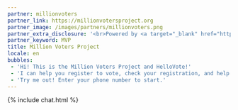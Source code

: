 ```yaml
---
partner: millionvoters
partner_link: https://millionvotersproject.org
partner_image: /images/partners/millionvoters.png
partner_extra_disclosure: '<br>Powered by <a target="_blank" href="https://presente.org">Presente</a>.'
partner_keyword: MVP
title: Million Voters Project
locale: en
bubbles:
 - 'Hi! This is the Million Voters Project and HelloVote!'
 - 'I can help you register to vote, check your registration, and help your friends register.'
 - 'Try me out! Enter your phone number to start.'
---
```

{% include chat.html %}
